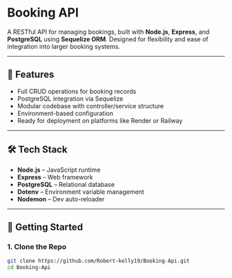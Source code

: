 # Booking API

A RESTful API for managing bookings, built with **Node.js**, **Express**, and **PostgreSQL** using **Sequelize ORM**. Designed for flexibility and ease of integration into larger booking systems.

---

## 📌 Features

- Full CRUD operations for booking records
- PostgreSQL integration via Sequelize
- Modular codebase with controller/service structure
- Environment-based configuration
- Ready for deployment on platforms like Render or Railway

---

## 🛠 Tech Stack

- **Node.js** – JavaScript runtime
- **Express** – Web framework
- **PostgreSQL** – Relational database
- **Dotenv** – Environment variable management
- **Nodemon** – Dev auto-reloader

---

## 🚀 Getting Started

### 1. Clone the Repo

```bash
git clone https://github.com/Robert-kelly19/Booking-Api.git
cd Booking-Api
